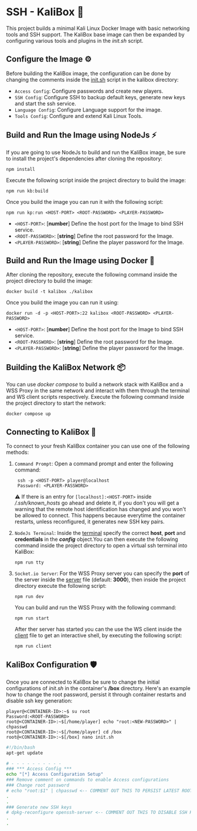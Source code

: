 # **SSH - KaliBox** :toolbox: 
This project builds a minimal Kali Linux Docker Image with basic networking tools and SSH support. The KaliBox base image can then be expanded by configuring various tools and plugins in the *init.sh* script.

## Configure the Image :gear:
Before building the KaliBox image, the configuration can be done by changing the comments inside the [init.sh](./kalibox/init.sh) script in the kalibox directory:
- `Access Config`: Configure passwords and create new players.
- `SSH Config`: Configure SSH to backup default keys, generate new keys and start the ssh service.
- `Language Config`: Configure Language support for the image.
- `Tools Config`: Configure and extend Kali Linux Tools.

## Build and Run the Image using NodeJs :zap:
If you are going to use NodeJs to build and run the KaliBox image, be sure to install the project's dependencies after cloning the repository:
```console
npm install 
```
Execute the following script inside the project directory to build the image:
```console
npm run kb:build
``` 
Once you build the image you can run it with the following script:
```console
npm run kp:run <HOST-PORT> <ROOT-PASSWORD> <PLAYER-PASSWORD>
```
- `<HOST-PORT>`: [**number**] Define the host port for the Image to bind SSH service. 
- `<ROOT-PASSWORD>`: [**string**] Define the root password for the Image. 
- `<PLAYER-PASSWORD>`: [**string**] Define the player password for the Image. 
## Build and Run the Image using Docker :whale:
After cloning the repository, execute the following command inside the project directory to build the image:
```console
docker build -t kalibox ./kalibox
```
Once you build the image you can run it using:
```console
docker run -d -p <HOST-PORT>:22 kalibox <ROOT-PASSWORD> <PLAYER-PASSWORD> 
```
- `<HOST-PORT>`: [**number**] Define the host port for the Image to bind SSH service. 
- `<ROOT-PASSWORD>`: [**string**] Define the root password for the Image. 
- `<PLAYER-PASSWORD>`: [**string**] Define the player password for the Image. 
  
## Building the KaliBox Network :package:
You can use *docker compose* to build a network stack with KaliBox and a WSS Proxy in the same network and interact with them through the terminal and WS client scripts respectively. Execute the following command inside the project directory to start the network:
```console
docker compose up
```  
## Connecting to KaliBox :dragon:
To connect to your fresh KaliBox container you can use one of the following methods:

1. `Command Prompt`: Open a command prompt and enter the following command:
   ```console
    ssh -p <HOST-PORT> player@localhost 
    Password: <PLAYER-PASSWORD>
   ```
   :warning: If there is an entry for `[localhost]:<HOST-PORT>`  inside */.ssh/known_hosts* go ahead and delete it, if you don't you will get a warning that the remote host identification has changed and you won't be allowed to connect. This happens because everytime the container restarts, unless reconfigured, it generates new SSH key pairs.

2. `NodeJs Terminal`: Inside the [terminal](src/ssh.terminal.ts) specify the correct **host**, **port** and **credentials** in the ***config*** object.You can then execute the following command inside the project directory to open a virtual ssh terminal into KaliBox:
   ```console  
   npm run tty
   ```   
3. `Socket.io Server`: For the WSS Proxy server you can specify the **port** of the server inside the [server](src/wss.server.ts) file (default: **3000**), then inside the project directory execute the following script:
   ```console   
   npm run dev
   ```
   You can build and run the WSS Proxy with the following command:
   ```console
   npm run start
   ```
   After ther server has started you can the use the WS client inside the [client](src/ws.client.ts) file to get an interactive shell, by executing the following script:
   ```console
   npm run client
   ```

## KaliBox Configuration :shield:
Once you are connected to KaliBox be sure to change the initial configurations of *init.sh* in the container's **/box** directory. Here's an example how to change the root password, persist it through container restarts and disable ssh key generation:
```console
player@<CONTAINER-ID>:~$ su root
Password:<ROOT-PASSWORD>
root@<CONTAINER-ID>:~$[/home/player] echo "root:<NEW-PASSWORD>" | chpasswd
root@<CONTAINER-ID>:~$[/home/player] cd /box 
root@<CONTAINER-ID>:~$[/box] nano init.sh 
```
```bash
#!/bin/bash
apt-get update

# - - - - - - - - - -
### *** Access Config ***
echo "[*] Access Configuration Setup"
### Remove comment on commands to enable Access configurations 
### Change root password
# echo "root:$1" | chpasswd <-- COMMENT OUT THIS TO PERSIST LATEST ROOT PASS
.
.
### Generate new SSH keys
# dpkg-reconfigure openssh-server <-- COMMENT OUT THIS TO DISABLE SSH KEYGEN
.
.
```
